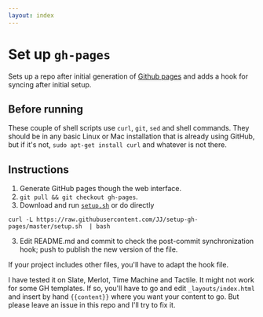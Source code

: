 ```yaml
---
layout: index
---
```


Set up `gh-pages`
==============

Sets up a repo after initial generation of [Github pages](http://pages.github.com) and adds a hook for syncing after initial setup.

## Before running

These couple of shell scripts use `curl`, `git`, `sed` and shell commands. They should be in any basic Linux or Mac installation that is already using GitHub, but if it's not, `sudo apt-get install curl` and whatever is not there.

## Instructions

1. Generate GitHub pages though the web interface.
2. `git pull && git checkout gh-pages`.
3. Download and run [`setup.sh`](setup.sh) or do directly

```
curl -L https://raw.githubusercontent.com/JJ/setup-gh-pages/master/setup.sh  | bash
```

3. Edit README.md and commit to check the post-commit synchronization hook; push to publish the new version of the file.

If your project includes other files, you'll have to adapt the hook file.

I have tested it on Slate, Merlot, Time Machine and Tactile. It might not work for some GH templates. If so, you'll have to go and edit `_layouts/index.html` and insert by hand `{{content}}` where you want your content to go. But please leave an issue in this repo and I'll try to fix it.
